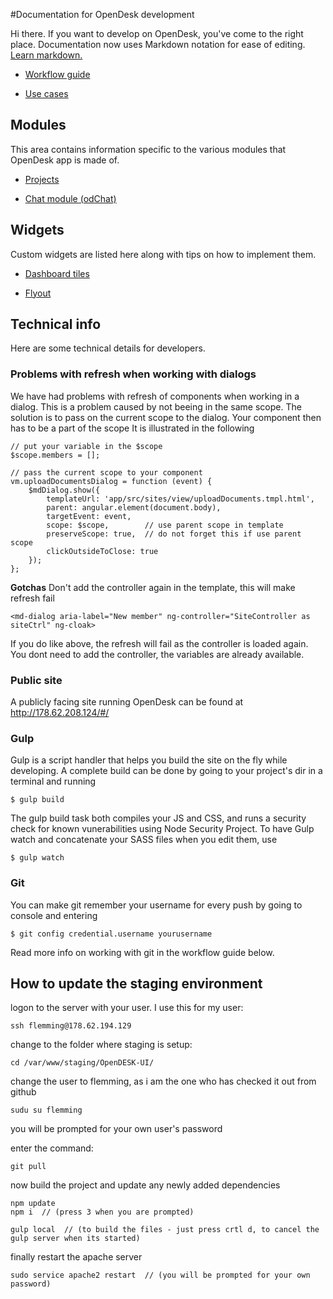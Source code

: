 #Documentation for OpenDesk development

Hi there. If you want to develop on OpenDesk, you've come to the right place.
Documentation now uses Markdown notation for ease of editing. [Learn markdown.](https://help.github.com/articles/basic-writing-and-formatting-syntax/)

* [Workflow guide](/documentation/workflow-guide.md)

* [Use cases](/documentation/userstories.md)


## Modules

This area contains information specific to the various modules that OpenDesk app is made of.

* [Projects](/app/src/sites/README.md)

* [Chat module (odChat)](/app/src/odChat/README.md)


## Widgets

Custom widgets are listed here along with tips on how to implement them.

* [Dashboard tiles](/documentation/dashboard-tiles.md)

* [Flyout](/documentation/flyout.md)


## Technical info

Here are some technical details for developers.


### Problems with refresh when working with dialogs

We have had problems with refresh of components when working in a dialog. This is a problem caused by not beeing in the same scope.
The solution is to pass on the current scope to the dialog. Your component then has to be a part of the scope
It is illustrated in the following

```
// put your variable in the $scope
$scope.members = [];

// pass the current scope to your component
vm.uploadDocumentsDialog = function (event) {
    $mdDialog.show({
        templateUrl: 'app/src/sites/view/uploadDocuments.tmpl.html',
        parent: angular.element(document.body),
        targetEvent: event,
        scope: $scope,        // use parent scope in template
        preserveScope: true,  // do not forget this if use parent scope
        clickOutsideToClose: true
    });
};

```

**Gotchas**
Don't add the controller again in the template, this will make refresh fail

```
<md-dialog aria-label="New member" ng-controller="SiteController as siteCtrl" ng-cloak>
```

If you do like above, the refresh will fail as the controller is loaded again. You dont need to add the controller, the variables are already available.


### Public site

A publicly facing site running OpenDesk can be found at http://178.62.208.124/#/


### Gulp

Gulp is a script handler that helps you build the site on the fly while developing. A complete build can be done by going to your project's dir in a terminal and running
```
$ gulp build
```
The gulp build task both compiles your JS and CSS, and runs a security check for known vunerabilities using Node Security Project.
To have Gulp watch and concatenate your SASS files when you edit them, use
```
$ gulp watch
```


### Git

You can make git remember your username for every push by going to console and entering
```
$ git config credential.username yourusername
```
Read more info on working with git in the workflow guide below.


## How to update the staging environment

logon to the server with your user. I use this for my user:
```
ssh flemming@178.62.194.129
```
change to the folder where staging is setup:
```
cd /var/www/staging/OpenDESK-UI/
```

change the user to flemming, as i am the one who has checked it out from github
```
sudu su flemming
```

you will be prompted for your own user's password

enter the command:
```
git pull
```

now build the project and update any newly added dependencies
```
npm update
npm i  // (press 3 when you are prompted)

gulp local  // (to build the files - just press crtl d, to cancel the gulp server when its started)
```

finally restart the apache server
```
sudo service apache2 restart  // (you will be prompted for your own password)
```
